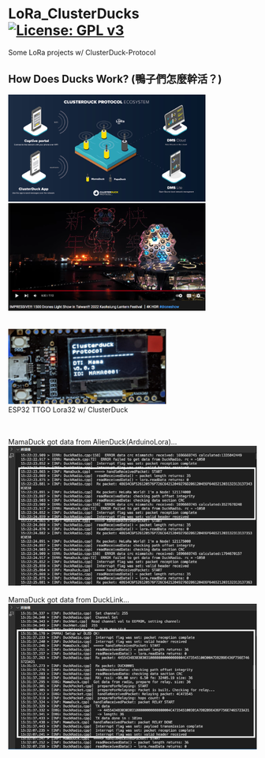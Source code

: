 # LoRa_ClusterDucks [![License: GPL v3](https://img.shields.io/badge/License-GPLv3-blue.svg)](https://www.gnu.org/licenses/gpl-3.0)<br>
Some LoRa projects w/ ClusterDuck-Protocol

## How Does Ducks Work? (鴨子們怎麼幹活？)<br>
<img src="pic/HowDoesDucksWork.jpg" width=400/> <img src="pic/2022DaKao1500Drones.png" width=400/>
<br>
<br><br>
<img src="pic/MamaDuck_TTGO-LoRa32.png" width=320/> <br>
ESP32 TTGO Lora32 w/ ClusterDuck <br>
<br><br>

MamaDuck got data from AlienDuck(ArduinoLora)... <br>
<img src="pic/MamaDuck_AndroidLora.png" width=600/> <br>
<br>
MamaDuck got data from DuckLink...
<br>
<img src="pic/MamaDuck_DuckLink.png" width=600/>
<br><br>
